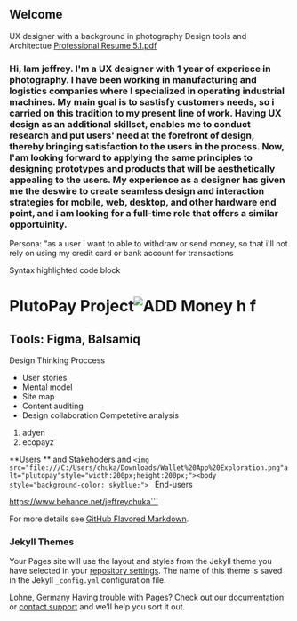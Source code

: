 ## Welcome 

UX designer with a background in photography
Design tools and Architectue
[Professional Resume 5.1.pdf](https://github.com/jeffreychuka/jeff-c/files/6858681/Professional.Resume.5.1.pdf)
### Hi, Iam jeffrey. I'm a UX designer with 1 year of experiece in photography. I have been working in manufacturing and logistics companies where I specialized in operating industrial machines. My main goal is to sastisfy customers needs, so i carried on this tradition to my present line of work. Having UX design as an additional skillset, enables me to conduct research and put users' need at the forefront of design, thereby bringing satisfaction to the users in the process. Now, I'am looking forward to applying the same principles to designing prototypes and products that will be aesthetically appealing to the users. My experience as a designer has given me the deswire to create seamless design and interaction strategies for mobile, web, desktop, and other hardware end point, and i am looking for a full-time role that offers a similar opportuinity.

Persona: "as a user i want to able to withdraw or send money, so that i'll not rely on using my credit card or bank account for transactions

Syntax highlighted code block

# PlutoPay Project![ADD Money h f](https://user-images.githubusercontent.com/87776403/126573896-efd0d589-423d-45e4-bbd7-964d4b50a907.png)

## Tools: Figma, Balsamiq
Design Thinking Proccess
- User stories
- Mental model
- Site map
- Content auditing
- Design collaboration
Competetive analysis
1. adyen
2. ecopayz

**Users ** and Stakehoders  and `<img src="file:///C:/Users/chuka/Downloads/Wallet%20App%20Exploration.png"alt="plutopay"style="width:200px;height:200px;"><body style="background-color: skyblue;">
` End-users

https://www.behance.net/jeffreychuka```

For more details see [GitHub Flavored Markdown](https://guides.github.com/features/mastering-markdown/).

### Jekyll Themes

Your Pages site will use the layout and styles from the Jekyll theme you have selected in your [repository settings](https://github.com/jeffreychuka/jeff-c/settings/pages). The name of this theme is saved in the Jekyll `_config.yml` configuration file.

Lohne, Germany
Having trouble with Pages? Check out our [documentation](https://docs.github.com/categories/github-pages-basics/) or [contact support](https://support.github.com/contact) and we’ll help you sort it out.
